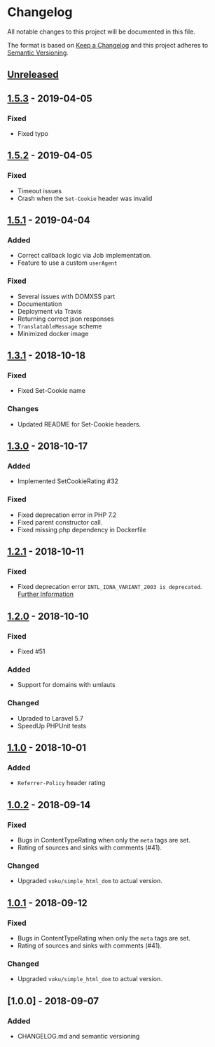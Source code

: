 # Changelog
All notable changes to this project will be documented in this file.

The format is based on [Keep a Changelog](http://keepachangelog.com/en/1.0.0/)
and this project adheres to [Semantic Versioning](http://semver.org/spec/v2.0.0.html).

## [Unreleased]

## [1.5.3] - 2019-04-05
### Fixed
- Fixed typo

## [1.5.2] - 2019-04-05
### Fixed
- Timeout issues
- Crash when the `Set-Cookie` header was invalid

## [1.5.1] - 2019-04-04
### Added
- Correct callback logic via Job implementation.
- Feature to use a custom `userAgent`

### Fixed
- Several issues with DOMXSS part
- Documentation
- Deployment via Travis
- Returning correct json responses
- `TranslatableMessage` scheme
- Minimized docker image

## [1.3.1] - 2018-10-18
### Fixed
- Fixed Set-Cookie name

### Changes
- Updated README for Set-Cookie headers.


## [1.3.0] - 2018-10-17
### Added
- Implemented SetCookieRating #32

### Fixed
- Fixed deprecation error in PHP 7.2
- Fixed parent constructor call.
- Fixed missing php dependency in Dockerfile


## [1.2.1] - 2018-10-11
### Fixed
- Fixed deprecation error `INTL_IDNA_VARIANT_2003 is deprecated`. <br>
[Further Information](https://bugs.php.net/bug.php?id=75609)


## [1.2.0] - 2018-10-10
### Fixed
- Fixed #51

### Added
- Support for domains with umlauts

### Changed
- Upraded to Laravel 5.7
- SpeedUp PHPUnit tests


## [1.1.0] - 2018-10-01
### Added
- `Referrer-Policy` header rating


## [1.0.2] - 2018-09-14
### Fixed
- Bugs in ContentTypeRating when only the `meta` tags are set.
- Rating of sources and sinks with comments (#41).

### Changed
- Upgraded `voku/simple_html_dom` to actual version.


## [1.0.1] - 2018-09-12
### Fixed
- Bugs in ContentTypeRating when only the `meta` tags are set.
- Rating of sources and sinks with comments (#41).

### Changed
- Upgraded `voku/simple_html_dom` to actual version.


## [1.0.0] - 2018-09-07
### Added
- CHANGELOG.md and semantic versioning

[Unreleased]: https://github.com/SIWECOS/HSHS-DOMXSS-Scanner/compare/1.5.3...develop
[1.5.3]: https://github.com/SIWECOS/HSHS-DOMXSS-Scanner/compare/1.5.2...1.5.3
[1.5.2]: https://github.com/SIWECOS/HSHS-DOMXSS-Scanner/compare/1.5.1...1.5.2
[1.5.1]: https://github.com/SIWECOS/HSHS-DOMXSS-Scanner/compare/1.3.1...1.5.1
[1.3.1]: https://github.com/SIWECOS/HSHS-DOMXSS-Scanner/compare/1.3.0...1.3.1
[1.3.0]: https://github.com/SIWECOS/HSHS-DOMXSS-Scanner/compare/1.2.0...1.3.0
[1.2.1]: https://github.com/SIWECOS/HSHS-DOMXSS-Scanner/compare/1.2.0...1.2.1
[1.2.0]: https://github.com/SIWECOS/HSHS-DOMXSS-Scanner/compare/1.1.0...1.2.0
[1.1.0]: https://github.com/SIWECOS/HSHS-DOMXSS-Scanner/compare/1.0.2...1.1.0
[1.0.2]: https://github.com/SIWECOS/HSHS-DOMXSS-Scanner/compare/1.0.1...1.0.2
[1.0.1]: https://github.com/SIWECOS/HSHS-DOMXSS-Scanner/compare/1.0.0...1.0.1

